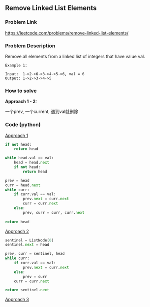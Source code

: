 ## Remove Linked List Elements

### Problem Link

https://leetcode.com/problems/remove-linked-list-elements/

### Problem Description 

Remove all elements from a linked list of integers that have value val.

```
Example 1: 

Input:  1->2->6->3->4->5->6, val = 6
Output: 1->2->3->4->5

```


### How to solve 

**Approach 1 - 2:** 

一个prev, 一个current, 遇到val就删除

### Code (python)

[Approach 1](https://github.com/yanray/leetcode/blob/master/problems/0203Remove_Linked_List_Elements/0203Remove_Linked_List_Elements1.py)

```python
if not head:
    return head

while head.val == val:
    head = head.next
    if not head:
        return head

prev = head
curr = head.next
while curr:
    if curr.val == val:
        prev.next = curr.next
        curr = curr.next
    else:
        prev, curr = curr, curr.next
        
return head
```

[Approach 2](https://github.com/yanray/leetcode/blob/master/problems/0203Remove_Linked_List_Elements/0203Remove_Linked_List_Elements2.py)

```python
sentinel = ListNode(0)
sentinel.next = head

prev, curr = sentinel, head
while curr:
    if curr.val == val:
        prev.next = curr.next
    else:
        prev = curr
    curr = curr.next

return sentinel.next
```

[Approach 3](https://github.com/yanray/leetcode/blob/master/problems/0203Remove_Linked_List_Elements/0203Remove_Linked_List_Elements3.py)

```python

```